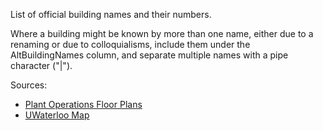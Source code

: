 List of official building names and their numbers.

Where a building might be known by more than one name, either due to a renaming or due to colloquialisms, include them under the AltBuildingNames column, and separate multiple names with a pipe character ("|").

Sources: 
* [Plant Operations Floor Plans](http://plantoperations.uwaterloo.ca/floor_plans/)
* [UWaterloo Map](http://uwaterloo.ca/map/)
